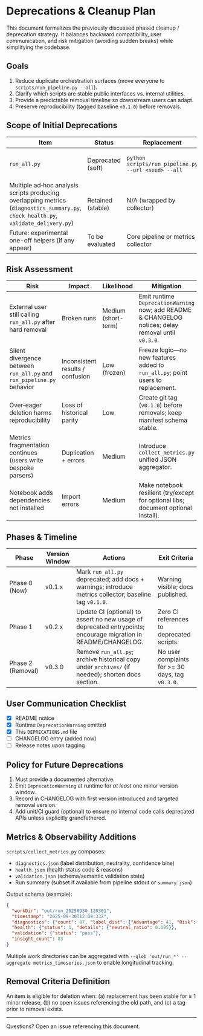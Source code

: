 # Deprecations & Cleanup Plan

This document formalizes the previously discussed phased cleanup / deprecation strategy. It balances backward compatibility, user communication, and risk mitigation (avoiding sudden breaks) while simplifying the codebase.

## Goals
1. Reduce duplicate orchestration surfaces (move everyone to `scripts/run_pipeline.py --all`).
2. Clarify which scripts are stable public interfaces vs. internal utilities.
3. Provide a predictable removal timeline so downstream users can adapt.
4. Preserve reproducibility (tagged baseline `v0.1.0`) before removals.

## Scope of Initial Deprecations
| Item | Status | Replacement | Rationale |
|------|--------|-------------|-----------|
| `run_all.py` | Deprecated (soft) | `python scripts/run_pipeline.py --url <seed> --all` | Duplicate orchestration logic; new pipeline flag consolidates features & validation.
| Multiple ad‑hoc analysis scripts producing overlapping metrics (`diagnostics_summary.py`, `check_health.py`, `validate_delivery.py`) | Retained (stable) | N/A (wrapped by collector) | These remain but will be *composed* via `scripts/collect_metrics.py`.
| Future: experimental one-off helpers (if any appear) | To be evaluated | Core pipeline or metrics collector | Reduce surface area for CI & docs.

## Risk Assessment
| Risk | Impact | Likelihood | Mitigation |
|------|--------|------------|------------|
| External user still calling `run_all.py` after hard removal | Broken runs | Medium (short-term) | Emit runtime `DeprecationWarning` now; add README & CHANGELOG notices; delay removal until `v0.3.0`.
| Silent divergence between `run_all.py` and `run_pipeline.py` behavior | Inconsistent results / confusion | Low (frozen) | Freeze logic—no new features added to `run_all.py`; point users to replacement.
| Over‑eager deletion harms reproducibility | Loss of historical parity | Low | Create git tag (`v0.1.0`) before removals; keep manifest schema stable.
| Metrics fragmentation continues (users write bespoke parsers) | Duplication + errors | Medium | Introduce `collect_metrics.py` unified JSON aggregator.
| Notebook adds dependencies not installed | Import errors | Medium | Make notebook resilient (try/except for optional libs; document optional install).

## Phases & Timeline
| Phase | Version Window | Actions | Exit Criteria |
|-------|----------------|---------|---------------|
| Phase 0 (Now) | v0.1.x | Mark `run_all.py` deprecated; add docs + warnings; introduce metrics collector; baseline tag `v0.1.0`. | Warning visible; docs published. |
| Phase 1 | v0.2.x | Update CI (optional) to assert no new usage of deprecated entrypoints; encourage migration in README/CHANGELOG. | Zero CI references to deprecated scripts. |
| Phase 2 (Removal) | v0.3.0 | Remove `run_all.py`; archive historical copy under `archives/` (if needed); shorten docs section. | No user complaints for >= 30 days, tag `v0.3.0`. |

## User Communication Checklist
- [x] README notice
- [x] Runtime `DeprecationWarning` emitted
- [x] This `DEPRECATIONS.md` file
- [ ] CHANGELOG entry (added now)
- [ ] Release notes upon tagging

## Policy for Future Deprecations
1. Must provide a documented alternative.
2. Emit `DeprecationWarning` at runtime for *at least* one minor version window.
3. Record in CHANGELOG with first version introduced and targeted removal version.
4. Add unit/CI guard (optional) to ensure no internal code calls deprecated APIs unless explicitly grandfathered.

## Metrics & Observability Additions
`scripts/collect_metrics.py` composes:
* `diagnostics.json` (label distribution, neutrality, confidence bins)
* `health.json` (health status code & reasons)
* `validation.json` (schema/semantic validation state)
* Run summary (subset if available from pipeline stdout or `summary.json`)

Output schema (example):
```json
{
  "workDir": "out/run_20250930_120301",
  "timestamp": "2025-09-30T12:09:33Z",
  "diagnostics": {"count": 87, "label_dist": {"Advantage": 41, "Risk": 29, "Neutral": 17}},
  "health": {"status": 1, "details": {"neutral_ratio": 0.195}},
  "validation": {"status": "pass"},
  "insight_count": 83
}
```

Multiple work directories can be aggregated with `--glob 'out/run_*' --aggregate metrics_timeseries.json` to enable longitudinal tracking.

## Removal Criteria Definition
An item is eligible for deletion when: (a) replacement has been stable for ≥ 1 minor release, (b) no open issues referencing the old path, and (c) a tag prior to removal exists.

---
Questions? Open an issue referencing this document.
